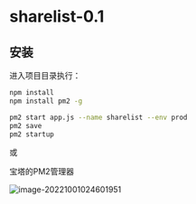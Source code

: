 # sharelist-0.1

## 安装

进入项目目录执行：

```bash
npm install
npm install pm2 -g

pm2 start app.js --name sharelist --env prod
pm2 save
pm2 startup
```

或

宝塔的PM2管理器

![image-20221001024601951](https://a-image.1ove.club/image/2022/10/image-20221001024601951.png)

